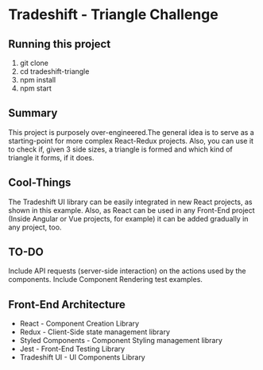 # Tradeshift - Triangle Challenge

## Running this project
1. git clone
2. cd tradeshift-triangle
3. npm install
4. npm start

## Summary
This project is purposely over-engineered.The general idea is to serve as a starting-point for more complex React-Redux projects.
Also, you can use it to check if, given 3 side sizes, a triangle is formed and which kind of triangle it forms, if it does.

## Cool-Things
The Tradeshift UI library can be easily integrated in new React projects, as shown in this example. Also, as React can be used in any Front-End project (Inside Angular or Vue projects, for example) it can be added gradually in any project, too.

## TO-DO
Include API requests (server-side interaction) on the actions used by the components.
Include Component Rendering test examples.


## Front-End Architecture
- React - Component Creation Library
- Redux - Client-Side state management library
- Styled Components - Component Styling management library
- Jest - Front-End Testing Library
- Tradeshift UI - UI Components Library

